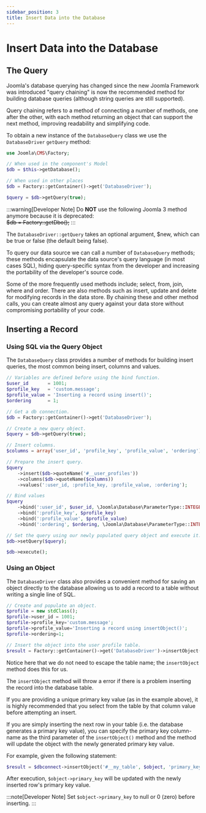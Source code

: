 ```yaml
---
sidebar_position: 3
title: Insert Data into the Database
---
```


Insert Data into the Database
=============================

## The Query

Joomla's database querying has changed since the new Joomla Framework was introduced "query chaining" 
is now the recommended method for building database queries (although string queries are still supported).

Query chaining refers to a method of connecting a number of methods, one after the other, with each method
returning an object that can support the next method, improving readability and simplifying code.

To obtain a new instance of the `DatabaseQuery` class we use the `DatabaseDriver` `getQuery` method:

```php
use Joomla\CMS\Factory;

// When used in the component's Model
$db = $this->getDatabase();

// When used in other places
$db = Factory::getContainer()->get('DatabaseDriver');

$query = $db->getQuery(true);
```

:::warning[Developer Note]
  Do **NOT** use the following Joomla 3 method anymore because it is deprecated:  
  ~~$db = Factory::getDbo();~~
:::

The `DatabaseDriver::getQuery` takes an optional argument, $new, which can be true or false (the default being false).

To query our data source we can call a number of `DatabaseQuery` methods; these methods encapsulate the data
source's query language (in most cases SQL), hiding query-specific syntax from the developer and increasing
the portability of the developer's source code.

Some of the more frequently used methods include; select, from, join, where and order. There are also methods
such as insert, update and delete for modifying records in the data store. By chaining these and other method
calls, you can create almost any query against your data store without compromising portability of your code.

## Inserting a Record

### Using SQL via the Query Object

The `DatabaseQuery` class provides a number of methods for building insert queries,
the most common being insert, columns and values.

```php
// Variables are defined before using the bind function.
$user_id       = 1001;
$profile_key   = 'custom.message';
$profile_value = 'Inserting a record using insert()';
$ordering      = 1;

// Get a db connection.
$db = Factory::getContainer()->get('DatabaseDriver');

// Create a new query object.
$query = $db->getQuery(true);

// Insert columns.
$columns = array('user_id', 'profile_key', 'profile_value', 'ordering');

// Prepare the insert query.
$query
    ->insert($db->quoteName('#__user_profiles'))
    ->columns($db->quoteName($columns))
    ->values(':user_id, :profile_key, :profile_value, :ordering');

// Bind values
$query
    ->bind(':user_id', $user_id, \Joomla\Database\ParameterType::INTEGER)
    ->bind(':profile_key', $profile_key)
    ->bind(':profile_value', $profile_value)
    ->bind(':ordering', $ordering, \Joomla\Database\ParameterType::INTEGER);

// Set the query using our newly populated query object and execute it.
$db->setQuery($query);

$db->execute();
```

### Using an Object

The `DatabaseDriver` class also provides a convenient method for saving an object directly to the database
allowing us to add a record to a table without writing a single line of SQL.

```php
// Create and populate an object.
$profile = new stdClass();
$profile->user_id = 1001;
$profile->profile_key='custom.message';
$profile->profile_value='Inserting a record using insertObject()';
$profile->ordering=1;

// Insert the object into the user profile table.
$result = Factory::getContainer()->get('DatabaseDriver')->insertObject('#__user_profiles', $profile);
```

Notice here that we do not need to escape the table name; the `insertObject` method does this for us.

The `insertObject` method will throw a error if there is a problem inserting the record into the database table.

If you are providing a unique primary key value (as in the example above), it is highly recommended that
you select from the table by that column value before attempting an insert.

If you are simply inserting the next row in your table (i.e. the database generates a primary key value),
you can specify the primary key column-name as the third parameter of the `insertObject()` method and
the method will update the object with the newly generated primary key value.

For example, given the following statement:

```php
$result = $dbconnect->insertObject('#__my_table', $object, 'primary_key');
```

After execution, `$object->primary_key` will be updated with the newly inserted row's primary key value.

:::note[Developer Note]
  Set `$object->primary_key` to null or 0 (zero) before inserting.
:::
